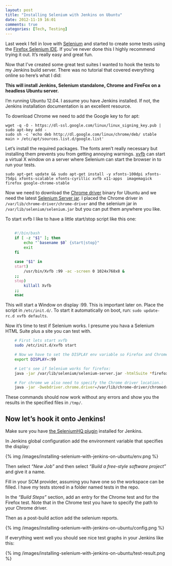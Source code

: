 ```yaml
---
layout: post
title: "Installing Selenium with Jenkins on Ubuntu"
date: 2012-11-19 16:01
comments: true
categories: [Tech, Testing]
---
```

Last week I fell in love with [Selenium](http://seleniumhq.org/) and started to create some tests using the [Firefox Selenium IDE](http://seleniumhq.org/projects/ide/). If you’ve never done this I highly recommend trying it out. It’s really easy and great fun.

Now that I’ve created some great test suites I wanted to hook the tests to my Jenkins build server. There was no tutorial that covered everything online so here’s what I did:

**This will install Jenkins, Selenium standalone, Chrome and FireFox on a headless Ubuntu server.**

<!--more-->

I’m running Ubuntu 12.04. I assume you have Jenkins installed. If not, the Jenkins installation documentation is an excellent resource.

To download Chrome we need to add the Google key to for apt:


	wget -q -O - https://dl-ssl.google.com/linux/linux_signing_key.pub | sudo apt-key add -
	sudo sh -c 'echo deb http://dl.google.com/linux/chrome/deb/ stable main > /etc/apt/sources.list.d/google.list'


Let’s install the required packages. The fonts aren’t really necessary but installing them prevents you from getting annoying warnings. [xvfb](http://en.wikipedia.org/wiki/Xvfb) can start a virtual X window on a server where Selenium can start the browser in to run your tests.

	sudo apt-get update && sudo apt-get install -y xfonts-100dpi xfonts-75dpi xfonts-scalable xfonts-cyrillic xvfb x11-apps  imagemagick firefox google-chrome-stable

Now we need to download the [Chrome driver](https://www.google.com/search?q=selenium+chrome+driver) binary for Ubuntu and we need the latest [Selenium Server jar](http://seleniumhq.org/download/). I placed the Chrome driver in `/var/lib/chrome-driver/chrome-driver` and the selenium jar in `/var/lib/selenium/selenium.jar` but you can put them anywhere you like.

To start xvfb I like to have a little start/stop script like this one:

```bash
	
	#!/bin/bash
	if [ -z "$1" ]; then
		echo "`basename $0` {start|stop}"
		exit
	fi
	
	case "$1" in
	start)
		/usr/bin/Xvfb :99 -ac -screen 0 1024x768x8 &
	;;
	stop)
		killall Xvfb
	;;
	esac
```

This will start a Window on display :99. This is important later on. Place the script in `/etc/init.d/`. To start it automatically on boot, run:  `sudo update-rc.d xvfb defaults`.

Now it’s time to test if Selenium works. I presume you hava a Selenium HTML Suite plus a site you can test with.

```bash
	# First lets start xvfb
	sudo /etc/init.d/xvfb start

	# Now we have to set the DISPLAY env variable so Firefox and Chrome know where to open the browser.
	export DISPLAY=:99

	# Let's see if Selenium works for firefox:
	java -jar /var/lib/selenium/selenium-server.jar -htmlSuite *firefox http://yoursite.com "/path/to/your/tests/Suite.html" "/tmp/firefox-results.html"

	# For chrome we also need to specify the Chrome driver location.:
	java -jar -Dwebdriver.chrome.driver=/var/lib/chrome-driver/chromedriver /var/lib/selenium/selenium-server.jar -htmlSuite *googlechrome http://yoursite.com "/path/to/your/tests/Suite.html" "/tmp/chrome-results.html"
```

These commands should now work without any errors and show you the results in the specified files in `/tmp/`.

## Now let’s hook it onto Jenkins!

Make sure you have [the SeleniumHQ plugin](http://wiki.hudson-ci.org/display/HUDSON/Seleniumhq+Plugin) installed for Jenkins.

In Jenkins global configuration add the environment variable that specifies the display:

{% img /images/installing-selenium-with-jenkins-on-ubuntu/env.png %}

Then select *“New Job”* and then select *“Build a free-style software project”* and give it a name.

Fill in your SCM provider, assuming you have one so the workspace can be filled. I have my tests stored in a folder named tests in the repo.

In the *“Build Steps”* section, add an entry for the Chrome test and for the Firefox test. Note that in the Chrome test you have to specify the path to your Chrome driver.

Then as a post-build action add the selenium reports.

{% img /images/installing-selenium-with-jenkins-on-ubuntu/config.png %}

If everything went well you should see nice test graphs in your Jenkins like this:

{% img /images/installing-selenium-with-jenkins-on-ubuntu/test-result.png %}
